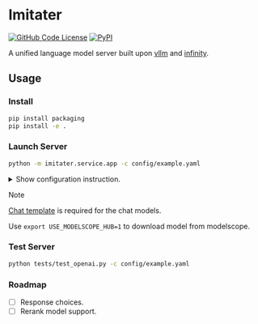 # Imitater

[![GitHub Code License](https://img.shields.io/github/license/the-seeds/imitater)](LICENSE)
[![PyPI](https://img.shields.io/pypi/v/imitater)](https://pypi.org/project/imitater/)

A unified language model server built upon [vllm](https://github.com/vllm-project/vllm) and [infinity](https://github.com/michaelfeil/infinity).

## Usage

### Install

```bash
pip install packaging
pip install -e .
```

### Launch Server

```bash
python -m imitater.service.app -c config/example.yaml
```

<details><summary>Show configuration instruction.</summary>

#### Add an OpenAI model

```yaml
- name: OpenAI model name
- token: OpenAI token
```

#### Add a chat model

```yaml
- name: Display name
- path: Model name on hub or local model path
- device: Device IDs
- port: Port ID
- maxlen: Maximum model length (optional)
- agent_type: Agent type (optional) {react, aligned}
- template: Template jinja file (optional)
- gen_config: Generation config folder (optional)
```

#### Add an embedding model

```yaml
- name: Display name
- path: Model name on hub or local model path
- device: Device IDs (does not support multi-gpus)
- port: Port ID
- batch_size: Batch size (optional)
```

</details>

> [!NOTE]
> [Chat template](https://huggingface.co/docs/transformers/chat_templating) is required for the chat models.
>
> Use `export USE_MODELSCOPE_HUB=1` to download model from modelscope.

### Test Server

```bash
python tests/test_openai.py -c config/example.yaml
```

### Roadmap

- [ ] Response choices.
- [ ] Rerank model support.
